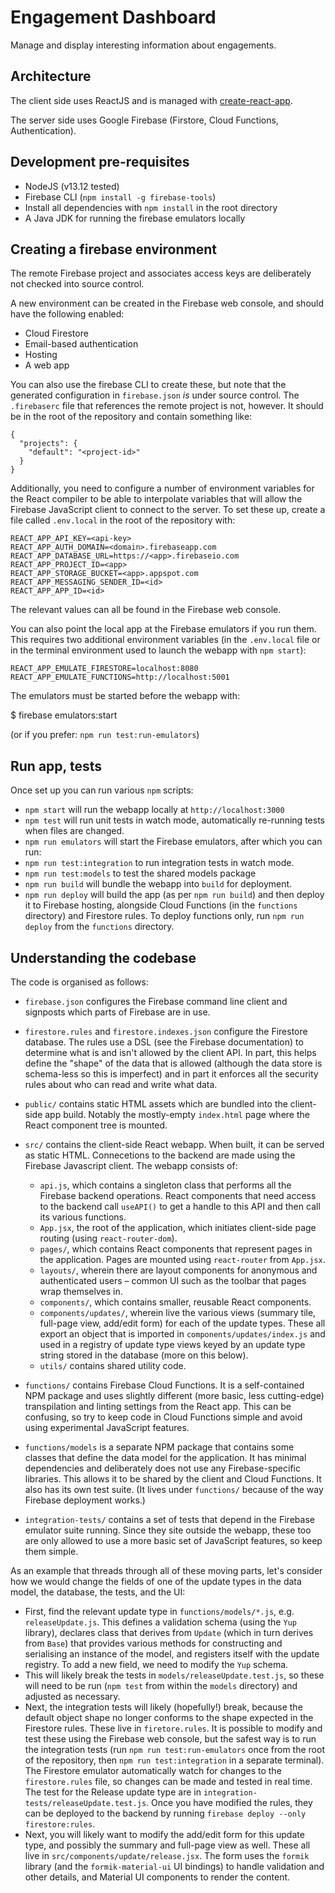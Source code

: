 # Engagement Dashboard

Manage and display interesting information about engagements.

## Architecture

The client side uses ReactJS and is managed with
[create-react-app](https://create-react-app.dev).

The server side uses Google Firebase (Firstore, Cloud Functions,
Authentication).

## Development pre-requisites

- NodeJS (v13.12 tested)
- Firebase CLI (`npm install -g firebase-tools`)
- Install all dependencies with `npm install` in the root directory
- A Java JDK for running the firebase emulators locally

## Creating a firebase environment

The remote Firebase project and associates access keys are deliberately not
checked into source control.

A new environment can be created in the Firebase web console, and should have
the following enabled:

- Cloud Firestore
- Email-based authentication
- Hosting
- A web app

You can also use the firebase CLI to create these, but note that the generated
configuration in `firebase.json` *is* under source control. The `.firebaserc`
file that references the remote project is not, however. It should be in the
root of the repository and contain something like:

```
{
  "projects": {
    "default": "<project-id>"
  }
}
```

Additionally, you need to configure a number of environment variables for the
React compiler to be able to interpolate variables that will allow the Firebase 
JavaScript client to connect to the server. To set these up, create a file
called `.env.local` in the root of the repository with:

```
REACT_APP_API_KEY=<api-key>
REACT_APP_AUTH_DOMAIN=<domain>.firebaseapp.com
REACT_APP_DATABASE_URL=https://<app>.firebaseio.com
REACT_APP_PROJECT_ID=<app>
REACT_APP_STORAGE_BUCKET=<app>.appspot.com
REACT_APP_MESSAGING_SENDER_ID=<id>
REACT_APP_APP_ID=<id>
```
The relevant values can all be found in the Firebase web console.

You can also point the local app at the Firebase emulators if you run them. This
requires two additional environment variables (in the `.env.local` file or in
the terminal environment used to launch the webapp with `npm start`):

```
REACT_APP_EMULATE_FIRESTORE=localhost:8080
REACT_APP_EMULATE_FUNCTIONS=http://localhost:5001
```

The emulators must be started before the webapp with:

  $ firebase emulators:start

(or if you prefer: `npm run test:run-emulators`)

## Run app, tests

Once set up you can run various `npm` scripts:

* `npm start` will run the webapp locally at `http://localhost:3000`
* `npm test` will run unit tests in watch mode, automatically re-running tests
  when files are changed.
* `npm run emulators` will start the Firebase emulators, after
  which you can run:
* `npm run test:integration` to run integration tests in watch mode.
* `npm run test:models` to test the shared models package
* `npm run build` will bundle the webapp into `build` for deployment.
* `npm run deploy` will build the app (as per `npm run build`) and then deploy
  it to Firebase hosting, alongside Cloud Functions (in the `functions`
  directory) and Firestore rules. To deploy functions only, run
  `npm run deploy` from the `functions` directory.

## Understanding the codebase

The code is organised as follows:

 * `firebase.json` configures the Firebase command line client and signposts
   which parts of Firebase are in use.
 * `firestore.rules` and `firestore.indexes.json` configure the Firestore
   database. The rules use a DSL (see the Firebase documentation) to determine
   what is and isn't allowed by the client API. In part, this helps define the
   "shape" of the data that is allowed (although the data store is schema-less
   so this is imperfect) and in part it enforces all the security rules about
   who can read and write what data.
 * `public/` contains static HTML assets which are bundled into the client-side
   app build. Notably the mostly-empty `index.html` page where the React
   component tree is mounted.
 * `src/` contains the client-side React webapp. When built, it can be served
   as static HTML. Connecetions to the backend are made using the Firebase
   Javascript client. The webapp consists of:

   * `api.js`, which contains a singleton class that performs all the Firebase
      backend operations. React components that need access to the backend
      call `useAPI()` to get a handle to this API and then call its various
      functions.
   * `App.jsx`, the root of the application, which initiates client-side page
     routing (using `react-router-dom`).
   * `pages/`,  which contains React components that represent pages in the
     application. Pages are mounted using `react-router` from `App.jsx`.
   * `layouts/`, wherein there are layout components for anonymous and
     authenticated users – common UI such as the toolbar that pages wrap
     themselves in.
   * `components/`, which contains smaller, reusable React components.
   * `components/updates/`, wherein live the various views (summary tile,
      full-page view, add/edit form) for each of the update types. These all
      export an object that is imported in `components/updates/index.js`
      and used in a registry of update type views keyed by an update type string
      stored in the database (more on this below).
   * `utils/` contains shared utility code.
* `functions/` contains Firebase Cloud Functions. It is a self-contained NPM
  package and uses slightly different (more basic, less cutting-edge)
  transpilation and linting settings from the React app. This can be confusing,
  so try to keep code in Cloud Functions simple and avoid using experimental
  JavaScript features.
* `functions/models` is a separate NPM package that contains some classes that
  define the data model for the application. It has minimal dependencies and
  deliberately does not use any Firebase-specific libraries. This allows it to
  be shared by the client and Cloud Functions. It also has its own test suite.
  (It lives under `functions/` because of the way Firebase deployment works.)
* `integration-tests/` contains a set of tests that depend in the Firebase
  emulator suite running. Since they site outside the webapp, these too are only
  allowed to use a more basic set of JavaScript features, so keep them simple.

As an example that threads through all of these moving parts, let's consider
how we would change the fields of one of the update types in the data model,
the database, the tests, and the UI:

 * First, find the relevant update type in `functions/models/*.js`, e.g.
   `releaseUpdate.js`. This defines a validation schema (using the `Yup`
   library), declares class that derives from `Update` (which in turn derives
   from `Base`) that provides various methods for constructing and serialising
   an instance of the model, and registers itself with the update registry. To
   add a new field, we need to modify the `Yup` schema.
 * This will likely break the tests in `models/releaseUpdate.test.js`, so these
   will need to be run (`npm test` from within the `models` directory) and
   adjusted as necessary.
 * Next, the integration tests will likely (hopefully!) break, because the
   default object shape no longer conforms to the shape expected in the
   Firestore rules. These live in `firetore.rules`. It is possible to modify
   and test these using the Firebase web console, but the safest way is to
   run the integration tests (run `npm run test:run-emulators` once from the
   root of the repository, then `npm run test:integration` in a separate
   terminal). The Firestore emulator automatically watch for changes to the
   `firestore.rules` file, so changes can be made and tested in real time.
   The test for the Release update type are in
   `integration-tests/releaseUpdate.test.js`. Once you have modified the rules,
   they can be deployed to the backend by running
   `firebase deploy --only firestore:rules`.
 * Next, you will likely want to modify the add/edit form for this update type,
   and possibly the summary and full-page view as well. These all live in
   `src/components/update/release.jsx`. The form uses the `formik` library
   (and the `formik-material-ui` UI bindings) to handle validation and other
   details, and Material UI components to render the content.